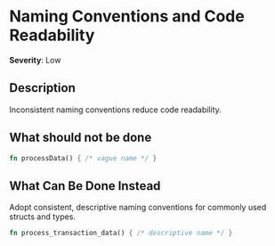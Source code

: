 # Naming Conventions and Code Readability

**Severity**: Low

## Description

Inconsistent naming conventions reduce code readability.

## What should not be done

```rust
fn processData() { /* vague name */ }
```

## What Can Be Done Instead

Adopt consistent, descriptive naming conventions for commonly used structs and types.

```rust
fn process_transaction_data() { /* descriptive name */ }
```



